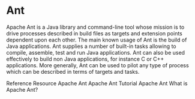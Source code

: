 # Ant

Apache Ant is a Java library and command-line tool whose mission is to drive processes described in build files as targets and extension points dependent upon each other. The main known usage of Ant is the build of Java applications. Ant supplies a number of built-in tasks allowing to compile, assemble, test and run Java applications. Ant can also be used effectively to build non Java applications, for instance C or C++ applications. More generally, Ant can be used to pilot any type of process which can be described in terms of targets and tasks.

<ResourceGroupTitle>Reference Resource</ResourceGroupTitle>
<BadgeLink colorScheme='blue' badgeText='Official Website' href='https://ant.apache.org/'>Apache Ant</BadgeLink>
<BadgeLink colorScheme='yellow' badgeText='Read' href='https://www.javatpoint.com/apache-ant-tutorial'>Apache Ant Tutorial</BadgeLink>
<BadgeLink colorScheme='yellow' badgeText='Read' href='https://en.wikipedia.org/wiki/Apache_Ant'>Apache Ant</BadgeLink>
<BadgeLink badgeText='Watch' href='https://youtu.be/3rizinq7bng'>What is Apache Ant?</BadgeLink>
